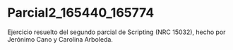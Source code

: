 # Parcial2_165440_165774
 Ejercicio resuelto del segundo parcial de Scripting (NRC 15032), hecho por Jerónimo Cano y Carolina Arboleda.
